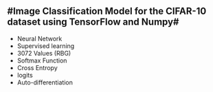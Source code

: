 #Image Classification Model for the CIFAR-10 dataset using TensorFlow and Numpy#
-
- Neural Network
- Supervised learning
- 3072 Values (RBG)
- Softmax Function
- Cross Entropy
- logits
- Auto-differentiation

